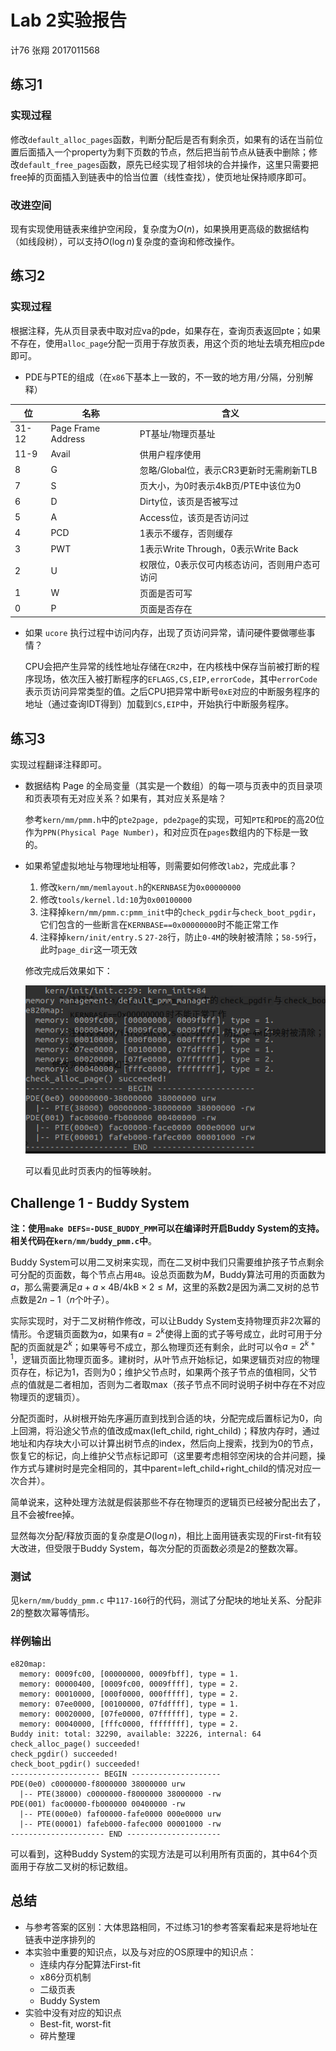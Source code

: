 # Lab 2实验报告

计76 张翔 2017011568

## 练习1

### 实现过程

修改`default_alloc_pages`函数，判断分配后是否有剩余页，如果有的话在当前位置后面插入一个property为剩下页数的节点，然后把当前节点从链表中删除；修改`default_free_pages`函数，原先已经实现了相邻块的合并操作，这里只需要把free掉的页面插入到链表中的恰当位置（线性查找），使页地址保持顺序即可。

### 改进空间

现有实现使用链表来维护空闲段，复杂度为$O(n)$，如果换用更高级的数据结构（如线段树），可以支持$O(\log n)$复杂度的查询和修改操作。

## 练习2

### 实现过程

根据注释，先从页目录表中取对应va的pde，如果存在，查询页表返回pte；如果不存在，使用`alloc_page`分配一页用于存放页表，用这个页的地址去填充相应pde即可。

+ PDE与PTE的组成（在`x86`下基本上一致的，不一致的地方用`/`分隔，分别解释）

| 位    | 名称               | 含义                                          |
| ----- | ------------------ | --------------------------------------------- |
| 31-12 | Page Frame Address | PT基址/物理页基址                             |
| 11-9  | Avail              | 供用户程序使用                                |
| 8     | G                  | 忽略/Global位，表示CR3更新时无需刷新TLB       |
| 7     | S                  | 页大小，为0时表示4kB页/PTE中该位为0           |
| 6     | D                  | Dirty位，该页是否被写过                       |
| 5     | A                  | Access位，该页是否访问过                      |
| 4     | PCD                | 1表示不缓存，否则缓存                         |
| 3     | PWT                | 1表示Write Through，0表示Write Back           |
| 2     | U                  | 权限位，0表示仅可内核态访问，否则用户态可访问 |
| 1     | W                  | 页面是否可写                                  |
| 0     | P                  | 页面是否存在                                  |

+ 如果 `ucore` 执行过程中访问内存，出现了页访问异常，请问硬件要做哪些事情？

  CPU会把产生异常的线性地址存储在`CR2`中，在内核栈中保存当前被打断的程序现场，依次压入被打断程序的`EFLAGS,CS,EIP,errorCode`，其中`errorCode`表示页访问异常类型的值。之后CPU把异常中断号`0xE`对应的中断服务程序的地址（通过查询IDT得到）加载到`CS,EIP`中，开始执行中断服务程序。

## 练习3

实现过程翻译注释即可。

+ 数据结构 Page 的全局变量（其实是一个数组）的每一项与页表中的页目录项和页表项有无对应关系？如果有，其对应关系是啥？

  参考`kern/mm/pmm.h`中的`pte2page, pde2page`的实现，可知`PTE`和`PDE`的高20位作为`PPN(Physical Page Number)`，和对应页在`pages`数组内的下标是一致的。

+ 如果希望虚拟地址与物理地址相等，则需要如何修改`lab2`，完成此事？

  1. 修改`kern/mm/memlayout.h`的`KERNBASE`为`0x00000000`
  2. 修改`tools/kernel.ld:10`为`0x00100000`
  3. 注释掉`kern/mm/pmm.c:pmm_init`中的`check_pgdir`与`check_boot_pgdir`，它们包含的一些断言在`KERNBASE==0x00000000`时不能正常工作
  4. 注释掉`kern/init/entry.S` `27-28`行，防止`0-4M`的映射被清除；`58-59`行，此时`page_dir`这一项无效

  修改完成后效果如下：

  ![img](img/fig1.png)

  可以看见此时页表内的恒等映射。

## Challenge 1 - Buddy System

**注：使用`make DEFS=-DUSE_BUDDY_PMM`可以在编译时开启Buddy System的支持。相关代码在`kern/mm/buddy_pmm.c`中**。

Buddy System可以用二叉树来实现，而在二叉树中我们只需要维护孩子节点剩余可分配的页面数，每个节点占用`4B`。设总页面数为$M$，Buddy算法可用的页面数为$a$，那么需要满足$a+a\times 4\text{B}/\text{4kB}\times 2\le M$，这里的系数2是因为满二叉树的总节点数是$2n-1$（$n$个叶子）。

实际实现时，对于二叉树稍作修改，可以让Buddy System支持物理页非2次幂的情形。令逻辑页面数为$a$，如果有$a=2^k$使得上面的式子等号成立，此时可用于分配的页面就是$2^k$；如果等号不成立，那么物理页还有剩余，此时可以令$a=2^{k+1}$，逻辑页面比物理页面多。建树时，从叶节点开始标记，如果逻辑页对应的物理页存在，标记为1，否则为0；维护父节点时，如果两个孩子节点的值相同，父节点的值就是二者相加，否则为二者取max（孩子节点不同时说明子树中存在不对应物理页的逻辑页）。

分配页面时，从树根开始先序遍历直到找到合适的块，分配完成后置标记为0，向上回溯，将沿途父节点的值改成max(left_child, right_child)；释放内存时，通过地址和内存块大小可以计算出树节点的index，然后向上搜索，找到为0的节点，恢复它的标记，向上维护父节点标记即可（这里要考虑相邻空闲块的合并问题，操作方式与建树时是完全相同的，其中parent=left_child+right_child的情况对应一次合并）。

简单说来，这种处理方法就是假装那些不存在物理页的逻辑页已经被分配出去了，且不会被free掉。

显然每次分配/释放页面的复杂度是$O(\log n)$，相比上面用链表实现的First-fit有较大改进，但受限于Buddy System，每次分配的页面数必须是2的整数次幂。

### 测试

见`kern/mm/buddy_pmm.c` 中`117-160`行的代码，测试了分配块的地址关系、分配非2的整数次幂等情形。

### 样例输出

```
e820map:
  memory: 0009fc00, [00000000, 0009fbff], type = 1.
  memory: 00000400, [0009fc00, 0009ffff], type = 2.
  memory: 00010000, [000f0000, 000fffff], type = 2.
  memory: 07ee0000, [00100000, 07fdffff], type = 1.
  memory: 00020000, [07fe0000, 07ffffff], type = 2.
  memory: 00040000, [fffc0000, ffffffff], type = 2.
Buddy init: total: 32290, available: 32226, internal: 64
check_alloc_page() succeeded!
check_pgdir() succeeded!
check_boot_pgdir() succeeded!
-------------------- BEGIN --------------------
PDE(0e0) c0000000-f8000000 38000000 urw
  |-- PTE(38000) c0000000-f8000000 38000000 -rw
PDE(001) fac00000-fb000000 00400000 -rw
  |-- PTE(000e0) faf00000-fafe0000 000e0000 urw
  |-- PTE(00001) fafeb000-fafec000 00001000 -rw
--------------------- END ---------------------
```

可以看到，这种Buddy System的实现方法是可以利用所有页面的，其中64个页面用于存放二叉树的标记数组。

## 总结

+ 与参考答案的区别：大体思路相同，不过练习1的参考答案看起来是将地址在链表中逆序排列的
+ 本实验中重要的知识点，以及与对应的OS原理中的知识点：
  + 连续内存分配算法First-fit
  + x86分页机制
  + 二级页表
  + Buddy System
+ 实验中没有对应的知识点
  + Best-fit, worst-fit
  + 碎片整理

